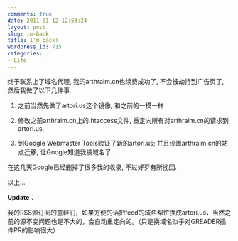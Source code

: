 ```yaml
---
comments: true
date: 2011-01-12 12:53:24
layout: post
slug: im-back
title: I'm back!
wordpress_id: 715
categories:
- Life
---
```


终于联系上了域名代理, 我的arthraim.cn也续费成功了, 不会被劫持到广告页了, 然后我做了以下几件事.





	
  1. 之前当然先做了artori.us这个镜像, 和之前的一模一样

	
  2. 修改之前arthraim.cn上的.htaccess文件, 重定向所有对arthraim.cn的请求到artori.us.

	
  3. 到Google Webmaster Tools验证了新的artori.us; 并且设置arthraim.cn的站点迁移, 让Google知道我换域名了.




在这几天Google已经删掉了很多我的收录, 不过好歹有所挽回.




以上...




**Update**：




我的RSS源订阅的童鞋们，如果方便的话把feed的域名帮忙换成artori.us，当然之前的源不变问题也是不大的，会自动重定向的。（只是换域名似乎对GREADER插件PR的影响很大）



